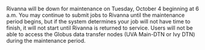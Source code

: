 Rivanna will be down for maintenance on Tuesday, October 4 beginning at 6 a.m. You may continue to submit jobs to Rivanna until the maintenance period begins, but if the system determines your job will not have time to finish, it will not start until Rivanna is returned to service. Users will not be able to access the Globus data transfer nodes (UVA Main-DTN or Ivy DTN) during the maintenance period.
